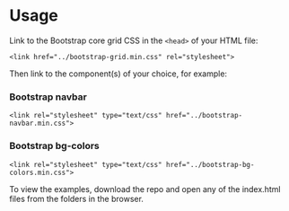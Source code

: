 # Usage
Link to the Bootstrap core grid CSS in the `<head>` of your HTML file:

`<link href="../bootstrap-grid.min.css" rel="stylesheet">`

Then link to the component(s) of your choice, for example:

### Bootstrap navbar
`<link rel="stylesheet" type="text/css" href="../bootstrap-navbar.min.css">` 

### Bootstrap bg-colors
`<link rel="stylesheet" type="text/css" href="../bootstrap-bg-colors.min.css">`

To view the examples, download the repo and open any of the index.html files from the folders in the browser. 